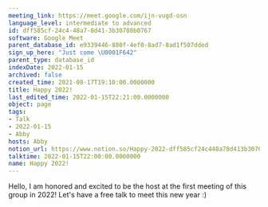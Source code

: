 ```yaml
---
meeting_link: https://meet.google.com/ijn-vugd-osn
language_level: intermediate to advanced
id: dff585cf-24c4-48a7-8d41-3b30708b0767
software: Google Meet
parent_database_id: e9339446-880f-4ef0-8ad7-8ad1f507dded
sign_up_here: "Just come \U0001F642"
parent_type: database_id
indexDate: 2022-01-15
archived: false
created_time: 2021-08-17T19:10:00.0000000
title: Happy 2022!
last_edited_time: 2022-01-15T22:21:00.0000000
object: page
tags:
- Talk
- 2022-01-15
- Abby
hosts: Abby
notion_url: https://www.notion.so/Happy-2022-dff585cf24c448a78d413b30708b0767
talktime: 2022-01-15T22:00:00.0000000
name: Happy 2022!
---
```


Hello, I am honored and excited to be the host at the first meeting of this group in 2022! Let's have a free talk to meet this new year :)





